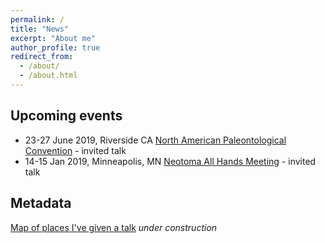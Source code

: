 ```yaml
---
permalink: /
title: "News"
excerpt: "About me"
author_profile: true
redirect_from: 
  - /about/
  - /about.html
---
```


Upcoming events
------
* 23-27 June 2019, Riverside CA [North American Paleontological Convention](https://napc2019.ucr.edu/) - invited talk
* 14-15 Jan 2019, Minneapolis, MN [Neotoma All Hands Meeting](https://www.neotomadb.org/) - invited talk

Metadata
------
[Map of places I've given a talk](https://avershinina.github.io/talkmap.html) *under construction*